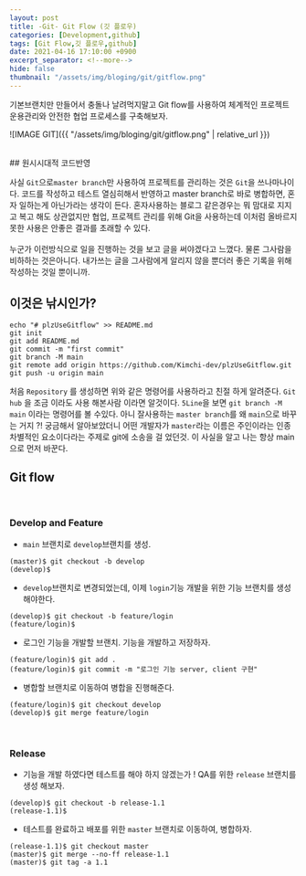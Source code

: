 ```yaml
---
layout: post
title: -Git- Git Flow (깃 플로우)
categories: [Development,github]
tags: [Git Flow,깃 플로우,github]
date: 2021-04-16 17:10:00 +0900
excerpt_separator: <!--more-->
hide: false
thumbnail: "/assets/img/bloging/git/gitflow.png"
---
```


기본브랜치만 만들어서 충돌나 날려먹지말고 Git flow를 사용하여 체계적인 프로젝트 운용관리와 안전한 협업 프로세스를 구축해보자.

<!--more-->


![IMAGE GIT]({{ "/assets/img/bloging/git/gitflow.png" | relative_url }})

<br>
## 원시시대적 코드반영  

사실 `Git`으로`master branch`만 사용하여 프로젝트를 관리하는 것은 `Git`을 쓰나마나이다. 코드를 작성하고 테스트 열심히해서 반영하고  master branch로 바로 병합하면, 혼자 일하는게 아닌가라는 생각이 든다. 혼자사용하는 블로그 같은경우는 뭐 맘대로 지지고 복고 해도 상관없지만 협업, 프로젝트 관리를 위해 Git을 사용하는데 이처럼 올바르지 못한 사용은 안좋은 결과를 초래할 수 있다.  
<br>
누군가 이런방식으로 일을 진행하는 것을 보고 글을 써야겠다고 느꼈다. 물론 그사람을 비하하는 것은아니다. 내가쓰는 글을 그사람에게 알리지 않을 뿐더러 좋은 기록을 위해 작성하는 것일 뿐이니까.  



## 이것은 낚시인가?

```terminal
echo "# plzUseGitflow" >> README.md
git init
git add README.md
git commit -m "first commit"
git branch -M main
git remote add origin https://github.com/Kimchi-dev/plzUseGitflow.git
git push -u origin main
```

처음 `Repository` 를 생성하면 위와 같은 명령어를 사용하라고 친절 하게 알려준다. `Git hub` 을 조금 이라도 사용 해본사람 이라면 알것이다. `5Line`을 보면 `git branch -M main` 이라는 명령어를 볼 수있다. 아니 잘사용하는 `master branch`를 왜 `main`으로 바꾸는 거지 ?! 궁금해서 알아보았더니 어떤 개발자가 `master`라는 이름은 주인이라는 인종차별적인 요소이다라는 주제로 git에 소송을 걸 었던것. 이 사실을 알고 나는 항상 main으로 먼저 바꾼다.



## Git flow

<br>

### Develop and Feature

- `main` 브랜치로 `develop`브랜치를 생성.

```terminal
(master)$ git checkout -b develop 
(develop)$
```

- `develop`브랜치로 변경되었는데, 이제 `login`기능 개발을 위한 기능 브랜치를  생성해야한다.

```terminal
(develop)$ git checkout -b feature/login
(feature/login)$
```

- 로그인 기능을 개발할 브랜치. 기능을 개발하고 저장하자.

```terminal
(feature/login)$ git add .
(feature/login)$ git commit -m "로그인 기능 server, client 구현"
```

- 병합할 브랜치로 이동하여 병합을 진행해준다.

```terminal
(feature/login)$ git checkout develop
(develop)$ git merge feature/login
```

<br>

### Release

- 기능을 개발 하였다면 테스트를 해야 하지 않겠는가 ! QA를 위한 `release` 브랜치를 생성 해보자.

```terminal
(develop)$ git checkout -b release-1.1
(release-1.1)$
```

- 테스트를 완료하고 배포를 위한 `master` 브랜치로 이동하여, 병합하자.

```terminal
(release-1.1)$ git checkout master
(master)$ git merge --no-ff release-1.1
(master)$ git tag -a 1.1
```


